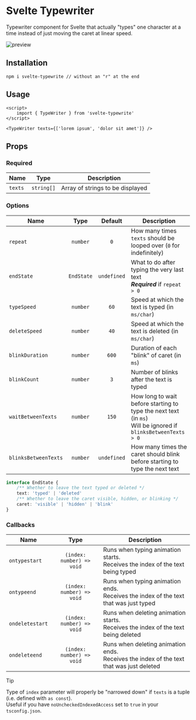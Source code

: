 # Svelte Typewriter

Typewriter component for Svelte that actually "types" one character at a time instead of just moving the caret at linear speed.

![preview](https://github.com/user-attachments/assets/2c86a7fb-0f99-45d0-be53-fc15a4846765)

## Installation

```shell
npm i svelte-typewrite // without an "r" at the end
```

## Usage

```svelte
<script>
	import { TypeWriter } from 'svelte-typewrite'
</script>

<TypeWriter texts={['lorem ipsum', 'dolor sit amet']} />
```

## Props

### Required

| Name    |    Type    | Description                      |
| ------- | :--------: | -------------------------------- |
| `texts` | `string[]` | Array of strings to be displayed |

### Options

| Name                 |    Type    |   Default   | Description                                                                                                     |
| -------------------- | :--------: | :---------: | --------------------------------------------------------------------------------------------------------------- |
| `repeat`             |  `number`  |     `0`     | How many times `texts` should be looped over (`0` for indefinitely)                                             |
| `endState`           | `EndState` | `undefined` | What to do after typing the very last text<br>**_Required_** if `repeat > 0`                                    |
| `typeSpeed`          |  `number`  |    `60`     | Speed at which the text is typed (in `ms/char`)                                                                 |
| `deleteSpeed`        |  `number`  |    `40`     | Speed at which the text is deleted (in `ms/char`)                                                               |
| `blinkDuration`      |  `number`  |    `600`    | Duration of each "blink" of caret (in `ms`)                                                                     |
| `blinkCount`         |  `number`  |     `3`     | Number of blinks after the text is typed                                                                        |
| `waitBetweenTexts`   |  `number`  |    `150`    | How long to wait before starting to type the next text (in `ms`)<br>Will be ignored if `blinksBetweenTexts > 0` |
| `blinksBetweenTexts` |  `number`  | `undefined` | How many times the caret should blink before starting to type the next text                                     |

```ts
interface EndState {
	/** Whether to leave the text typed or deleted */
	text: 'typed' | 'deleted'
	/** Whether to leave the caret visible, hidden, or blinking */
	caret: 'visible' | 'hidden' | 'blink'
}
```

### Callbacks

| Name            |           Type            | Description                                                                                |
| --------------- | :-----------------------: | ------------------------------------------------------------------------------------------ |
| `ontypestart`   | `(index: number) => void` | Runs when typing animation starts.<br>Receives the index of the text being typed           |
| `ontypeend`     | `(index: number) => void` | Runs when typing animation ends.<br>Receives the index of the text that was just typed     |
| `ondeletestart` | `(index: number) => void` | Runs when deleting animation starts.<br>Receives the index of the text being deleted       |
| `ondeleteend`   | `(index: number) => void` | Runs when deleting animation ends.<br>Receives the index of the text that was just deleted |

> [!TIP]
> Type of `index` parameter will properly be "narrowed down" if `texts` is a tuple (i.e. defined with `as const`).  
> Useful if you have `noUncheckedIndexedAccess` set to `true` in your `tsconfig.json`.
